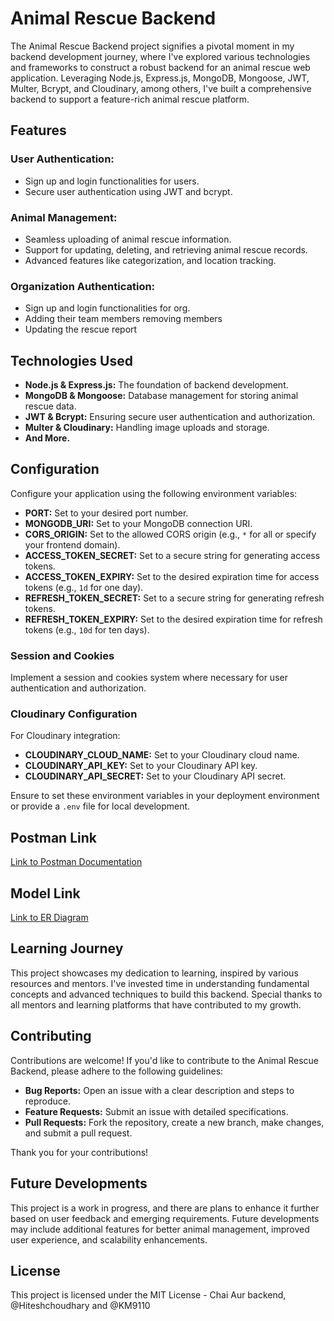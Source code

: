 # Animal Rescue Backend

The Animal Rescue Backend project signifies a pivotal moment in my backend development journey, where I've explored various technologies and frameworks to construct a robust backend for an animal rescue web application. Leveraging Node.js, Express.js, MongoDB, Mongoose, JWT, Multer, Bcrypt, and Cloudinary, among others, I've built a comprehensive backend to support a feature-rich animal rescue platform.

## Features

### User Authentication:

- Sign up and login functionalities for users.
- Secure user authentication using JWT and bcrypt.

### Animal Management:

- Seamless uploading of animal rescue information.
- Support for updating, deleting, and retrieving animal rescue records.
- Advanced features like categorization, and location tracking.

### Organization Authentication:

- Sign up and login functionalities for org.
- Adding their team members removing members
- Updating the rescue report

## Technologies Used

- **Node.js & Express.js:** The foundation of backend development.
- **MongoDB & Mongoose:** Database management for storing animal rescue data.
- **JWT & Bcrypt:** Ensuring secure user authentication and authorization.
- **Multer & Cloudinary:** Handling image uploads and storage.
- **And More.**

## Configuration

Configure your application using the following environment variables:

- **PORT:** Set to your desired port number.
- **MONGODB_URI:** Set to your MongoDB connection URI.
- **CORS_ORIGIN:** Set to the allowed CORS origin (e.g., `*` for all or specify your frontend domain).
- **ACCESS_TOKEN_SECRET:** Set to a secure string for generating access tokens.
- **ACCESS_TOKEN_EXPIRY:** Set to the desired expiration time for access tokens (e.g., `1d` for one day).
- **REFRESH_TOKEN_SECRET:** Set to a secure string for generating refresh tokens.
- **REFRESH_TOKEN_EXPIRY:** Set to the desired expiration time for refresh tokens (e.g., `10d` for ten days).

### Session and Cookies

Implement a session and cookies system where necessary for user authentication and authorization.

### Cloudinary Configuration

For Cloudinary integration:

- **CLOUDINARY_CLOUD_NAME:** Set to your Cloudinary cloud name.
- **CLOUDINARY_API_KEY:** Set to your Cloudinary API key.
- **CLOUDINARY_API_SECRET:** Set to your Cloudinary API secret.

Ensure to set these environment variables in your deployment environment or provide a `.env` file for local development.

## Postman Link

[Link to Postman Documentation](https://documenter.getpostman.com/view/29591684/2sA2rCVNDN)

## Model Link

[Link to ER Diagram](https://app.eraser.io/workspace/YhL06Vj8mdoPebW75rVL?origin=share)

## Learning Journey

This project showcases my dedication to learning, inspired by various resources and mentors. I've invested time in understanding fundamental concepts and advanced techniques to build this backend. Special thanks to all mentors and learning platforms that have contributed to my growth.

## Contributing

Contributions are welcome! If you'd like to contribute to the Animal Rescue Backend, please adhere to the following guidelines:

- **Bug Reports:** Open an issue with a clear description and steps to reproduce.
- **Feature Requests:** Submit an issue with detailed specifications.
- **Pull Requests:** Fork the repository, create a new branch, make changes, and submit a pull request.

Thank you for your contributions!

## Future Developments

This project is a work in progress, and there are plans to enhance it further based on user feedback and emerging requirements. Future developments may include additional features for better animal management, improved user experience, and scalability enhancements.

## License

This project is licensed under the MIT License - Chai Aur backend, @Hiteshchoudhary and @KM9110
